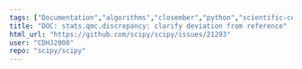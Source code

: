 ```yaml
---
tags: ["Documentation","algorithms","closember","python","scientific-computing","scipy","scipy.stats"]
title: "DOC: stats.qmc.discrepancy: clarify deviation from reference"
html_url: "https://github.com/scipy/scipy/issues/21293"
user: "CDHJ2000"
repo: "scipy/scipy"
---
```


